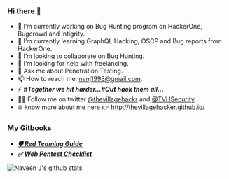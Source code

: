 ### Hi there 👋

- 🔭 I’m currently working on Bug Hunting program on HackerOne, Bugcrowd and Intigrity.
- 🌱 I’m currently learning GraphQL Hacking, OSCP and Bug reports from HackerOne.
- 👯 I’m looking to collaborate on Bug Hunting.
- 🤔 I’m looking for help with freelancing.
- 💬 Ask me about Penetration Testing.
- 📫 How to reach me: nvnj1998@gmail.com.
- ⚡ ***#Together we hit harder...#Out hack them all...***
- 🚶‍♂️ Follow me on twitter [@thevillagehackr](https://twitter.com/thevillagehackr) and [@TVHSecurity](https://twitter.com/TVHSecurity)
- 🌐 know more about me here 👉 http://thevillagehacker.github.io/
### My Gitbooks
- ***[🛡️ Red Teaming Guide](https://thevillagehacker.gitbook.io/red-teaming/)***
- ***[✅ Web Pentest Checklist](https://thevillagehacker.gitbook.io/web-pentest-checklist/)***

![Naveen J's github stats](https://github-readme-stats.vercel.app/api?username=thevillagehacker&show_icons=true&theme=tokyonight)

